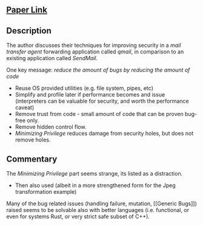 ## [Paper Link](https://comp97109.doc.ic.ac.uk/reading/qmail.pdf)

## Description
The author discusses their techniques for improving security in a *mail transfer agent* forwarding application called *qmail*, in comparison to an existing application called *SendMail*.

One key message: *reduce the amount of bugs by reducing the amount of code*
- Reuse OS provided utilities (e.g. file system, pipes, etc)
- Simplify and profile later if performance becomes and issue (interpreters can be valuable for security, and worth the performance caveat)
- Remove trust from code - small amount of code that can be proven bug-free only.
- Remove hidden control flow.
- *Minimizing Privilege* reduces damage from security holes, but does not remove holes.

## Commentary
The *Minimizing Privilege* part seems strange, its listed as a distraction. 
- Then also used (albeit in a more strengthened form for the Jpeg transformation example)

Many of the bug related issues (handling failure, mutation, [[Generic Bugs]]) raised seems to be solvable also with better languages (i.e. functional, or even for systems Rust, or very strict safe subset of C++).
